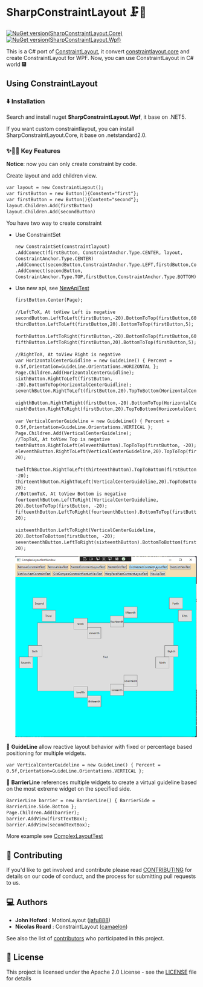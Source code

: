 # SharpConstraintLayout 🗜️📏

[![NuGet version(SharpConstraintLayout.Core)](https://img.shields.io/nuget/v/SharpConstraintLayout.Core?label=SharpConstraintLayout.Core)](https://www.nuget.org/packages/SharpConstraintLayout.Core/)
[![NuGet version(SharpConstraintLayout.Wpf)](https://img.shields.io/nuget/v/SharpConstraintLayout.Wpf?label=SharpConstraintLayout.Wpf)](https://www.nuget.org/packages/SharpConstraintLayout.Wpf/)

This is a C# port of [ConstraintLayout](https://github.com/androidx/constraintlayout), it convert [constraintlayout.core](https://github.com/androidx/constraintlayout/tree/main/constraintlayout/core) and create ConstraintLayout for WPF. Now, you can use ConstraintLayout in C# world 🎆

## Using ConstraintLayout

### ⬇️ Installation

Search and install nuget **SharpConstraintLayout.Wpf**, it base on .NET5.

If you want custom constraintlayout, you can install SharpConstraintLayout.Core, it base on .netstandard2.0.

### ✨🤩📱 Key Features

**Notice**: now you can only create constraint by code.

Create layout and add children view.

```
var layout = new ConstraintLayout();
var firstButton = new Button(){Constent="first"};
var firstButton = new Button(){Content="second"};
layout.Children.Add(firstButton)
layout.Children.Add(secondButton)
```

You have two way to create constraint

- Use ConstraintSet

  ```
  new ConstraintSet(constraintlayout)
  .AddConnect(firstButton, ConstraintAnchor.Type.CENTER, layout, ConstraintAnchor.Type.CENTER)
  .AddConnect(secondButton,ConstraintAnchor.Type.LEFT,firstdButton,ConstraintAnchor.Type.RIGHT)
  .AddConnect(secondButton, ConstraintAnchor.Type.TOP,firstButton,ConstraintAnchor.Type.BOTTOM);
  ```

- Use new api, see [NewApiTest](https://github.com/xtuzy/SharpConstraintLayout/blob/6d2ca9be3273724e2355c6d5581b164228a5f719/SharpConstraintLayout.Example.Reload/ComplexLayoutTestWindow.xaml.cs#L129)

  ```
  firstButton.Center(Page);
  
  //LeftToX, At toView Left is negative
  secondButton.LeftToLeft(firstButton,-20).BottomToTop(firstButton,60);
  thirdButton.LeftToLeft(firstButton,20).BottomToTop(firstButton,5);
  
  forthButton.LeftToRight(firstButton,-20).BottomToTop(firstButton,60);
  fifthButton.LeftToRight(firstButton,20).BottomToTop(firstButton,5);
  
  //RightToX, At toView Right is negative
  var HorizontalCenterGuidline = new GuideLine() { Percent = 0.5f,Orientation=GuideLine.Orientations.HORIZONTAL };
  Page.Children.Add(HorizontalCenterGuidline);
  sixthButton.RightToLeft(firstButton, -20).BottomToTop(HorizontalCenterGuidline);
  seventhButton.RightToLeft(firstButton,20).TopToBottom(HorizontalCenterGuidline);
  
  eighthButton.RightToRight(firstButton,-20).BottomToTop(HorizontalCenterGuidline);
  ninthButton.RightToRight(firstButton,20).TopToBottom(HorizontalCenterGuidline);
  
  var VerticalCenterGuideline = new GuideLine() { Percent = 0.5f,Orientation=GuideLine.Orientations.VERTICAL };
  Page.Children.Add(VerticalCenterGuideline);
  //TopToX, At toView Top is negative
  tenthButton.RightToLeft(eleventhButton).TopToTop(firstButton, -20);
  eleventhButton.RightToLeft(VerticalCenterGuideline,20).TopToTop(firstButton, 20);
  
  twelfthButton.RightToLeft(thirteenthButton).TopToBottom(firstButton, -20);
  thirteenthButton.RightToLeft(VerticalCenterGuideline,20).TopToBottom(firstButton, 20);
  //BottomToX, At toView Bottom is negative
  fourteenthButton.LeftToRight(VerticalCenterGuideline, 20).BottomToTop(firstButton, -20);
  fifteenthButton.LeftToRight(fourteenthButton).BottomToTop(firstButton, 20);
  
  sixteenthButton.LeftToRight(VerticalCenterGuideline, 20).BottomToBottom(firstButton, -20);
  seventeenthButton.LeftToRight(sixteenthButton).BottomToBottom(firstButton, 20);
  ```
  
  
  
  ![newapi](https://github.com/xtuzy/SharpConstraintLayout/blob/master/Resources/NewApi.png)

🦮 **GuideLine** allow reactive layout behavior with fixed or percentage based positioning for multiple widgets.
```
var VerticalCenterGuideline = new GuideLine() { Percent = 0.5f,Orientation=GuideLine.Orientations.VERTICAL };
```

🚧 **BarrierLine** references multiple widgets to create a virtual guideline based on the most extreme widget on the specified side.

```
BarrierLine barrier = new BarrierLine() { BarrierSide = BarrierLine.Side.Bottom };
Page.Children.Add(barrier);
barrier.AddView(firstTextBox);
barrier.AddView(secondTextBox);
```



More example see [ComplexLayoutTest](https://github.com/xtuzy/SharpConstraintLayout/blob/master/SharpConstraintLayout.Example.Reload/ComplexLayoutTestWindow.xaml.cs)


## 🤝 Contributing

If you'd like to get involved and contribute please read [CONTRIBUTING](CONTRIBUTING.md) for details on our code of conduct, and the process for submitting pull requests to us.

## 💻 Authors

- **John Hoford** : MotionLayout ([jafu888](https://github.com/jafu888))
- **Nicolas Roard** : ConstraintLayout ([camaelon](https://github.com/camaelon))

See also the list of [contributors](https://github.com/androidx/constraintlayout/graphs/contributors) who participated in this project.

## 🔖 License

This project is licensed under the Apache 2.0 License - see the [LICENSE](LICENSE) file for details



